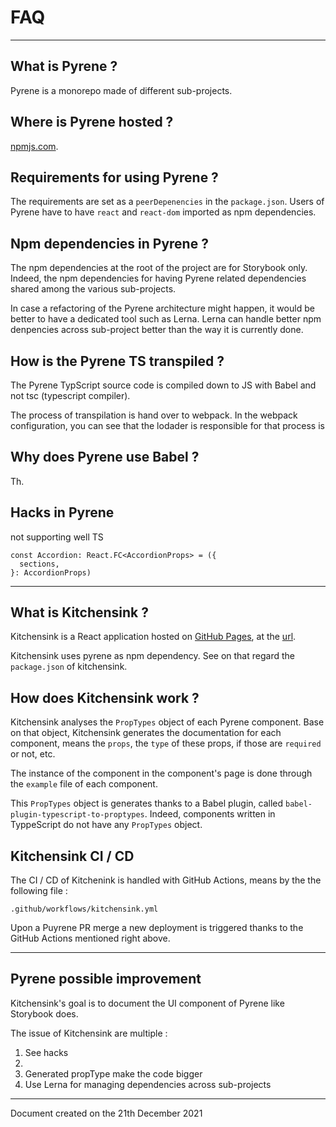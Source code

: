 # FAQ

----
## What is Pyrene ?
Pyrene is a monorepo made of different sub-projects.

## Where is Pyrene hosted ?
[npmjs.com](https://www.npmjs.com/package/@osag/pyrene).

## Requirements for using Pyrene ?
The requirements are set as a `peerDepenencies` in the `package.json`. Users of Pyrene have to have `react` and `react-dom` imported as npm dependencies.

## Npm dependencies in Pyrene ?
The npm dependencies at the root of the project are for Storybook only. Indeed, the npm dependencies for having Pyrene related dependencies shared among the various sub-projects.

In case a refactoring of the Pyrene architecture might happen, it would be better to have a dedicated tool such as Lerna. Lerna can handle better npm denpencies across sub-project better than the way it is currently done.


## How is the Pyrene TS transpiled ?
The Pyrene TypScript source code is compiled down to JS with Babel and not tsc (typescript compiler).

The process of transpilation is hand over to webpack. In the webpack configuration, you can see that the lodader is responsible for that process is

## Why does Pyrene use Babel ?
Th.


## Hacks in Pyrene
not supporting well TS

```
const Accordion: React.FC<AccordionProps> = ({
  sections,
}: AccordionProps)
```


----
## What is Kitchensink ?
Kitchensink is a React application hosted on [GitHub Pages](https://pages.github.com/), at the [url](https://open-ch.github.io/pyrene/).

Kitchensink uses pyrene as npm dependency. See on that regard the `package.json` of kitchensink.


## How does Kitchensink work ?
Kitchensink analyses the `PropTypes` object of each Pyrene component. Base on that object, Kitchensink generates the documentation for each component, means the `props`, the `type` of these props, if those are `required` or not, etc.

The instance of the component in the component's page is done through the `example` file of each component.

This `PropTypes` object is generates thanks to a Babel plugin, called `babel-plugin-typescript-to-proptypes`. Indeed, components written in TyppeScript do not have any `PropTypes` object.

## Kitchensink CI / CD
The CI / CD of Kitchenink is handled with GitHub Actions, means by the the following file :

```
.github/workflows/kitchensink.yml
```

Upon a Puyrene PR merge a new deployment is triggered thanks to the GitHub Actions mentioned right above.


----


## Pyrene possible improvement
Kitchensink's goal is to document the UI component of Pyrene like Storybook does.

The issue of Kitchensink are multiple :
1) See hacks
2)
3) Generated propType make the code bigger
4) Use Lerna for managing dependencies across sub-projects

----

Document created on the 21th December 2021 